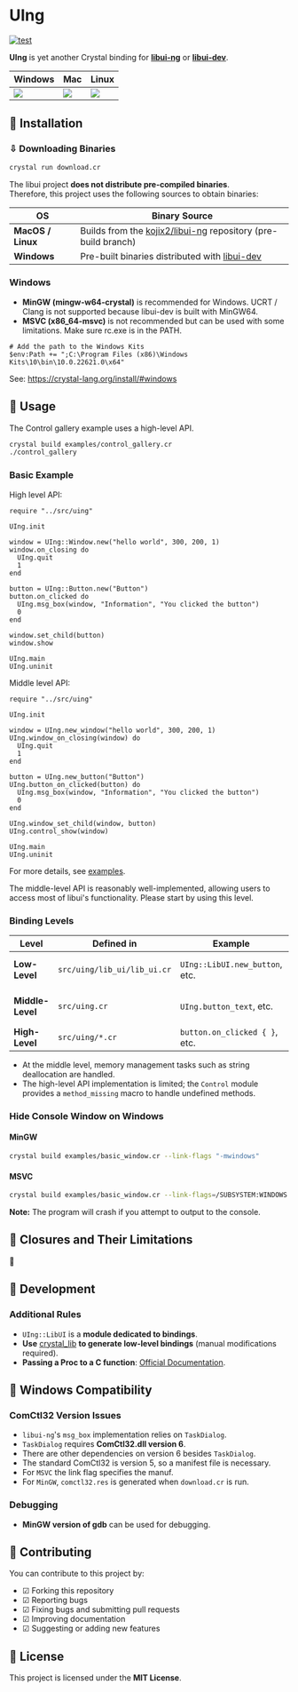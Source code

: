 # UIng

[![test](https://github.com/kojix2/uing/actions/workflows/ci.yml/badge.svg)](https://github.com/kojix2/uing/actions/workflows/ci.yml)

**UIng** is yet another Crystal binding for **[libui-ng](https://github.com/libui-ng/libui-ng)** or **[libui-dev](https://github.com/petabyt/libui-dev)**.

| Windows                                                                                                          | Mac                                                                                                              | Linux                                                                                                            |
| ---------------------------------------------------------------------------------------------------------------- | ---------------------------------------------------------------------------------------------------------------- | ---------------------------------------------------------------------------------------------------------------- |
| <img src="https://user-images.githubusercontent.com/5798442/103118046-900ea780-46b0-11eb-81fc-32626762e4df.png"> | <img src="https://user-images.githubusercontent.com/5798442/103118059-99980f80-46b0-11eb-9d12-324ec4d297c9.png"> | <img src="https://user-images.githubusercontent.com/5798442/103118068-a0bf1d80-46b0-11eb-8c5c-3bdcc3dcfb26.png"> |

## 🔶 Installation

### ⇩ Downloading Binaries

```sh
crystal run download.cr
```

The libui project **does not distribute pre-compiled binaries**.  
Therefore, this project uses the following sources to obtain binaries:

| OS                | Binary Source                                                                                       |
| ----------------- | --------------------------------------------------------------------------------------------------- |
| **MacOS / Linux** | Builds from the [kojix2/libui-ng](https://github.com/kojix2/libui-ng) repository (pre-build branch) |
| **Windows**       | Pre-built binaries distributed with [libui-dev](https://github.com/petabyt/libui-dev/releases)      |

### Windows

- **MinGW (mingw-w64-crystal)** is recommended for Windows. UCRT / Clang is not supported because libui-dev is built with MinGW64.
- **MSVC (x86_64-msvc)** is not recommended but can be used with some limitations. Make sure rc.exe is in the PATH.

```powsershell
# Add the path to the Windows Kits
$env:Path += ";C:\Program Files (x86)\Windows Kits\10\bin\10.0.22621.0\x64"
```

See: https://crystal-lang.org/install/#windows

## 🔶 Usage

The Control gallery example uses a high-level API.

```sh
crystal build examples/control_gallery.cr
./control_gallery
```

### Basic Example

High level API:

```crystal
require "../src/uing"

UIng.init

window = UIng::Window.new("hello world", 300, 200, 1)
window.on_closing do
  UIng.quit
  1
end

button = UIng::Button.new("Button")
button.on_clicked do
  UIng.msg_box(window, "Information", "You clicked the button")
  0
end

window.set_child(button)
window.show

UIng.main
UIng.uninit
```

Middle level API:

```crystal
require "../src/uing"

UIng.init

window = UIng.new_window("hello world", 300, 200, 1)
UIng.window_on_closing(window) do
  UIng.quit
  1
end

button = UIng.new_button("Button")
UIng.button_on_clicked(button) do
  UIng.msg_box(window, "Information", "You clicked the button")
  0
end

UIng.window_set_child(window, button)
UIng.control_show(window)

UIng.main
UIng.uninit
```

For more details, see [examples](examples).

The middle-level API is reasonably well-implemented, allowing users to access most of libui's functionality. Please start by using this level.

### Binding Levels

| **Level**        | **Defined in**              | **Example**                    | **Description**               |
| ---------------- | --------------------------- | ------------------------------ | ----------------------------- |
| **Low-Level**    | `src/uing/lib_ui/lib_ui.cr` | `UIng::LibUI.new_button`, etc. | Direct bindings to the libui. |
| **Middle-Level** | `src/uing.cr`               | `UIng.button_text`, etc.       | Handles memory management.    |
| **High-Level**   | `src/uing/*.cr`             | `button.on_clicked { }`, etc.  | Custom API or macros.         |

- At the middle level, memory management tasks such as string deallocation are handled.
- The high-level API implementation is limited; the `Control` module provides a `method_missing` macro to handle undefined methods.

### Hide Console Window on Windows

#### MinGW

```sh
crystal build examples/basic_window.cr --link-flags "-mwindows"
```

#### MSVC

```sh
crystal build examples/basic_window.cr --link-flags=/SUBSYSTEM:WINDOWS
```

**Note:** The program will crash if you attempt to output to the console.

## 🔶 Closures and Their Limitations

🚧

## 🔶 Development

### Additional Rules

- `UIng::LibUI` is a **module dedicated to bindings**.
- **Use** [crystal_lib](https://github.com/crystal-lang/crystal_lib) **to generate low-level bindings** (manual modifications required).
- **Passing a Proc to a C function**: [Official Documentation](https://crystal-lang.org/api/1.12.1/Proc.html#passing-a-proc-to-a-c-function).

## 🔶 Windows Compatibility

### ComCtl32 Version Issues

- `libui-ng`'s `msg_box` implementation relies on `TaskDialog`.
- `TaskDialog` requires **ComCtl32.dll version 6**.
- There are other dependencies on version 6 besides `TaskDialog`.
- The standard ComCtl32 is version 5, so a manifest file is necessary.
- For `MSVC` the link flag specifies the manuf.
- For `MinGW`, `comctl32.res` is generated when `download.cr` is run.

### Debugging

- **MinGW version of gdb** can be used for debugging.

## 🔶 Contributing

You can contribute to this project by:

- ☑ Forking this repository
- ☑ Reporting bugs
- ☑ Fixing bugs and submitting pull requests
- ☑ Improving documentation
- ☑ Suggesting or adding new features

## 🔶 License

This project is licensed under the **MIT License**.
